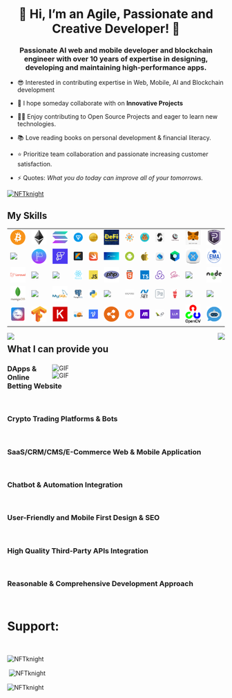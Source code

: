 <h1 align="center" dir="auto">👋 Hi, I’m an Agile, Passionate and Creative Developer! 👋</h1>

<p align="center">
  <h3 align="center">Passionate AI web and mobile developer and blockchain engineer with over 10 years of expertise in designing, developing and maintaining high-performance apps.</h3>

- 😎 Interested in contributing expertise in Web, Mobile, AI and Blockchain development

- 👯 I hope someday collaborate with on **Innovative Projects**

- 👨‍💻 Enjoy contributing to Open Source Projects and eager to learn new technologies.

- 📚 Love reading books on personal development & financial literacy.
 
- ⭐ Prioritize team collaboration and passionate increasing customer satisfaction.

- ⚡ Quotes: _What you do today can improve all of your tomorrows._
</p>

<p align="left"> <a href="https://github.com/nftknight/"><img src="https://github-profile-trophy.vercel.app/?username=nftknight" alt="NFTknight" /></a> </p>

## My Skills

<table>
  <tr>
      <td><img src="https://github.com/kroim/profile/blob/master/icons/icon_bitcoin.png?raw=true" width="200"></td>
      <td><img src="https://raw.githubusercontent.com/duskodev/icons/refs/heads/main/blockchain/ethereum.png" width="200"/></td>
      <td><img src="https://raw.githubusercontent.com/duskodev/icons/refs/heads/main/blockchain/solana.png" width="200"/></td>
      <td><img src="https://raw.githubusercontent.com/duskodev/icons/refs/heads/main/blockchain/toncoin.png" width="200"/></td>
      <td><img src="https://github.com/kroim/profile/blob/master/icons/icon_nft.png?raw=true" width="200"></td>
      <td><img src="https://github.com/kroim/profile/blob/master/icons/icon_defi.png?raw=true" width="200"></td>
      <td><img src="https://raw.githubusercontent.com/duskodev/icons/refs/heads/main/blockchain/dex.png" width="200"/></td>
      <td><img src="https://github.com/kroim/profile/blob/master/icons/icon_pancake.png?raw=true" width="200"></td>
      <td><img src="https://github.com/kroim/profile/blob/master/icons/icon_solidity.png?raw=true" width="200"></td>
      <td><img src="https://github.com/kroim/profile/blob/master/icons/icon_truffle.png?raw=true" width="200"></td>
      <td><img src="https://github.com/kroim/profile/blob/master/icons/icon_metamask.png?raw=true" width="200"></td>
      <td><img src="https://github.com/kroim/profile/blob/master/icons/icon_pivx.png?raw=true" width="200"></td>
    </tr>
    <tr>
      <td><img src="https://reactnative.dev/img/header_logo.svg" width="200"/></td>
      <td><img src="https://raw.githubusercontent.com/duskodev/icons/refs/heads/main/mobile/flutter.png" width="200"/></td>
      <td><img src="https://raw.githubusercontent.com/duskodev/icons/refs/heads/main/mobile/fflow.png" width="200"/></td>
      <td><img src="https://raw.githubusercontent.com/duskodev/icons/refs/heads/main/mobile/kotlin.png" width="200"/></td>
      <td><img src="https://github.com/kroim/profile/blob/master/icons/icon_swift.png?raw=true" width="200"></td>
      <td><img src="https://raw.githubusercontent.com/duskodev/icons/refs/heads/main/mobile/swiftUI.png" width="200"/></td>
      <td><img src="https://github.com/kroim/profile/blob/master/icons/icon_android.png?raw=true" width="200"></td>
      <td><img src="https://github.com/kroim/profile/blob/master/icons/icon_apple.png?raw=true" width="200"></td>
      <td><img src="https://raw.githubusercontent.com/duskodev/icons/refs/heads/main/mobile/dart.png" width="200"/></td>
      <td><img src="https://raw.githubusercontent.com/duskodev/icons/refs/heads/main/mobile/jetpack.png" width="200"/></td>
      <td><img src="https://raw.githubusercontent.com/duskodev/icons/refs/heads/main/mobile/xamarin.png" width="200"/></td>
      <td><img src="https://raw.githubusercontent.com/duskodev/icons/refs/heads/main/mobile/ema.png" width="200"/></td>
    </tr>
    <tr>
    <td><img src="https://raw.githubusercontent.com/devicons/devicon/master/icons/laravel/laravel-original-wordmark.svg" width="200"/></td>
      <td><img src="https://cdn.iconscout.com/icon/free/png-64/angular-3-226070.png" width="200"></td>
      <td><img src="https://cdn.iconscout.com/icon/free/png-128/vue-282497.png" width="200"></td>
      <td><img src="https://raw.githubusercontent.com/devicons/devicon/master/icons/react/react-original-wordmark.svg" width="200"/></td>
      <td><img src="https://raw.githubusercontent.com/devicons/devicon/master/icons/javascript/javascript-original.svg" width="200"/></td>
      <td><img src="https://raw.githubusercontent.com/devicons/devicon/master/icons/php/php-original.svg" width="200"/></td>
      <td><img src="https://raw.githubusercontent.com/devicons/devicon/master/icons/html5/html5-original-wordmark.svg" width="200"/></td>
      <td><img src="https://raw.githubusercontent.com/devicons/devicon/master/icons/typescript/typescript-original.svg" width="200"/></td>
      <td><img src="https://raw.githubusercontent.com/devicons/devicon/master/icons/redux/redux-original.svg" width="200"/></td>
      <td><img src="https://raw.githubusercontent.com/devicons/devicon/master/icons/sass/sass-original.svg" width="200"/></td>
      <td><img src="https://www.vectorlogo.zone/logos/tailwindcss/tailwindcss-icon.svg" width="200"/></td>
      <td><img src="https://raw.githubusercontent.com/devicons/devicon/master/icons/nodejs/nodejs-original-wordmark.svg" width="200"/></td>
    </tr>
    <tr>
    <td><img src="https://raw.githubusercontent.com/devicons/devicon/master/icons/mongodb/mongodb-original-wordmark.svg" width="200"/></td>
    <td><img src="https://www.vectorlogo.zone/logos/firebase/firebase-icon.svg" width="200"/></td>
    <td><img src="https://raw.githubusercontent.com/devicons/devicon/master/icons/mysql/mysql-original-wordmark.svg" width="200"/></td>
    <td><img src="https://raw.githubusercontent.com/devicons/devicon/master/icons/postgresql/postgresql-original-wordmark.svg" width="200"/></td>
    <td><img src="https://raw.githubusercontent.com/devicons/devicon/master/icons/python/python-original.svg" width="200"/></td>
    <td><img src="https://www.vectorlogo.zone/logos/git-scm/git-scm-icon.svg" width="200"/></td>
    <td><img src="https://raw.githubusercontent.com/devicons/devicon/master/icons/express/express-original-wordmark.svg" width="200"/></td>
    <td><img src="https://raw.githubusercontent.com/devicons/devicon/master/icons/dot-net/dot-net-original-wordmark.svg" width="200"/></td>
    <td><img src="https://raw.githubusercontent.com/devicons/devicon/master/icons/photoshop/photoshop-line.svg" width="200"/></td>
    <td><img src="https://raw.githubusercontent.com/devicons/devicon/master/icons/gulp/gulp-plain.svg" width="200"/></td>
    <td><img src="https://www.chartjs.org/media/logo-title.svg" width="200"/></td>
    <td><img src="https://www.vectorlogo.zone/logos/figma/figma-icon.svg" width="200"/></td>
    </tr>
    <tr>
    <td><img src="https://raw.githubusercontent.com/duskodev/icons/refs/heads/main/AI/pytorch.png" width="200"/></td>
    <td><img src="https://raw.githubusercontent.com/duskodev/icons/refs/heads/main/AI/tensorflow.png" width="200"/></td>
    <td><img src="https://raw.githubusercontent.com/duskodev/icons/refs/heads/main/AI/keras.png" width="200"/></td>
    <td><img src="https://raw.githubusercontent.com/duskodev/icons/refs/heads/main/AI/scikit.png" width="200"/></td>
    <td><img src="https://raw.githubusercontent.com/duskodev/icons/refs/heads/main/AI/voiceflow.png" width="200"/></td>
    <td><img src="https://raw.githubusercontent.com/duskodev/icons/refs/heads/main/AI/botpress.png" width="200"/></td>
    <td><img src="https://raw.githubusercontent.com/duskodev/icons/refs/heads/main/AI/zapier.png" width="200"/></td>
    <td><img src="https://raw.githubusercontent.com/duskodev/icons/refs/heads/main/AI/make_com.png" width="200"/></td>
    <td><img src="https://raw.githubusercontent.com/duskodev/icons/refs/heads/main/AI/langchain.png" width="200"/></td>
    <td><img src="https://raw.githubusercontent.com/duskodev/icons/refs/heads/main/AI/LLM.png" width="200"/></td>
    <td><img src="https://raw.githubusercontent.com/duskodev/icons/refs/heads/main/AI/openCV.png" width="200"/></td>
    <td><img src="https://raw.githubusercontent.com/duskodev/icons/refs/heads/main/AI/chatbot.png" width="200"/></td>
    </tr>
</table>

<img align="left" src="https://visitor-badge.laobi.icu/badge?page_id=NFTknight.NFTknight" />
<img align="right" src="https://img.shields.io/github/followers/NFTknight?label=Follow&style=social" />
<h1 align="center"></h1>

## What I can provide you

<div>
  <img align="right" alt="GIF" src="https://github.com/abhisheknaiidu/abhisheknaiidu/blob/master/code.gif?raw=true" width="400" />
  <img align="right" alt="GIF" src="https://github.com/abhisheknaiidu/abhisheknaiidu/blob/master/code.gif?raw=true" width="400" />

### DApps & Online Betting Website
  <br />
  
### Crypto Trading Platforms & Bots
  <br />
  
### SaaS/CRM/CMS/E-Commerce Web & Mobile Application
  <br />
  
### Chatbot & Automation Integration
  <br />
  
### User-Friendly and Mobile First Design & SEO
  <br />
  
### High Quality Third-Party APIs Integration
  <br />
  
### Reasonable & Comprehensive Development Approach
  <br />

</div>

<h1 align="left">Support:</h1>
<br>

<p><img align="left" src="https://github-readme-stats.vercel.app/api/top-langs?username=nftknight&show_icons=true&locale=en&layout=compact" alt="NFTknight" /></p> <br>

<p>&nbsp;<img align="center" src="https://github-readme-stats.vercel.app/api?username=NFTknight&show_icons=true&locale=en" alt="NFTknight" /></p>

<p><img align="center" src="https://github-readme-streak-stats.herokuapp.com/?user=NFTknight&" alt="NFTknight" /></p>
